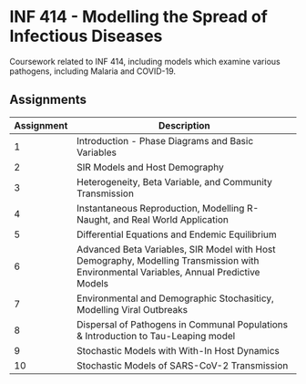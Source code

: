 # INF 414 - Modelling the Spread of Infectious Diseases
Coursework related to INF 414, including models which examine various pathogens, including Malaria and COVID-19.

## Assignments

| Assignment | Description |
|---|---|
| 1 | Introduction - Phase Diagrams and Basic Variables |
| 2 | SIR Models and Host Demography |
| 3 | Heterogeneity, Beta Variable, and Community Transmission |
| 4 | Instantaneous Reproduction, Modelling R-Naught, and Real World Application  |
| 5 | Differential Equations and Endemic Equilibrium |
| 6 | Advanced Beta Variables, SIR Model with Host Demography, Modelling Transmission with Environmental Variables, Annual Predictive Models |
| 7 | Environmental and Demographic Stochasiticy, Modelling Viral Outbreaks |
| 8 | Dispersal of Pathogens in Communal Populations & Introduction to Tau-Leaping model |
| 9 | Stochastic Models with With-In Host Dynamics |
| 10 | Stochastic Models of SARS-CoV-2 Transmission |

